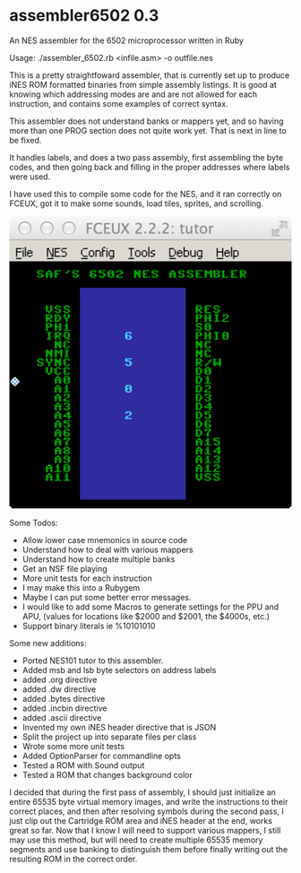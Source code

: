 # assembler6502 0.3

An NES assembler for the 6502 microprocessor written in Ruby

 Usage: ./assembler\_6502.rb <infile.asm> -o outfile.nes

  This is a pretty straightfoward assembler, that is currently set up
  to produce iNES ROM formatted binaries from simple assembly listings.
  It is good at knowing which addressing modes are and are not allowed for 
  each instruction, and contains some examples of correct syntax.

  This assembler does not understand banks or mappers yet, and so having
  more than one PROG section does not quite work yet.  That is next
  in line to be fixed.
  
  It handles labels, and does a two pass assembly, first assembling
  the byte codes, and then going back and filling in the proper addresses
  where labels were used.

  I have used this to compile some code for the NES, and it ran correctly
  on FCEUX, got it to make some sounds, load tiles, sprites, and scrolling.

  ![Scrolling NES Demo](assembler_demo.png)

  Some Todos:
  - Allow lower case mnemonics in source code
  - Understand how to deal with various mappers
  - Understand how to create multiple banks
  - Get an NSF file playing
  - More unit tests for each instruction
  - I may make this into a Rubygem
  - Maybe I can put some better error messages.
  - I would like to add some Macros to generate settings for
    the PPU and APU, (values for locations like $2000 and $2001,
    the $4000s, etc.)
  - Support binary literals ie %10101010

 Some new additions:
  - Ported NES101 tutor to this assembler.
  - Added msb and lsb byte selectors on address labels
  - added .org directive
  - added .dw directive
  - added .bytes directive
  - added .incbin directive
  - added .ascii directive
  - Invented my own iNES header directive that is JSON
  - Split the project up into separate files per class
  - Wrote some more unit tests
  - Added OptionParser for commandline opts
  - Tested a ROM with Sound output
  - Tested a ROM that changes background color

I decided that during the first pass of assembly, I should just initialize
an entire 65535 byte virtual memory images, and write the instructions to
their correct places, and then after resolving symbols during the second pass,
I just clip out the Cartridge ROM area and iNES header at the end, works great 
so far.  Now that I know I will need to support various mappers, I still may 
use this method, but will need to create multiple 65535 memory segments and use
banking to distinguish them before finally writing out the resulting ROM in
the correct order.

